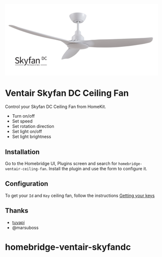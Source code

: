 
![ceiling-fan.jpg](readme/ceiling-fan.jpg)

# Ventair Skyfan DC Ceiling Fan

Control your Skyfan DC Ceiling Fan from HomeKit.
- Turn on/off
- Set speed
- Set rotation direction
- Set light on/off
- Set light brightness

## Installation

Go to the Homebridge UI, Plugins screen and search for `homebridge-ventair-ceiling-fan`. Install the plugin and use the form to configure it.


## Configuration

To get your `Id` and `Key` ceiling fan, follow the instructions [Getting your keys](https://github.com/jasonacox/tinytuya/tree/master#setup-wizard---getting-local-keys)

## Thanks

- [tuyapi](https://github.com/codetheweb/tuyapi)
- @marsuboss
# homebridge-ventair-skyfandc
